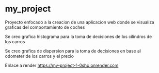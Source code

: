 # my_project
Proyecto enfocado a la creacion de una aplicacion web donde se visualiza graficas del comportamiento de coches

Se creo grafica histograma para la toma de decisiones de los cilindros de los carros

Se creo grafica de dispersion para la toma de decisiones en base al odometer de los carros y el precio

Enlace a render 
https://my-project-1-0sho.onrender.com
